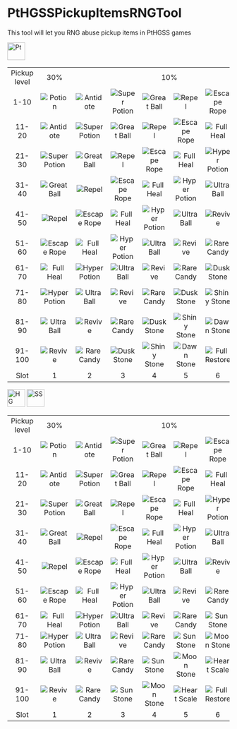 # PtHGSSPickupItemsRNGTool
This tool will let you RNG abuse pickup items in PtHGSS games

<img src="https://github.com/Real96/DPPtHoneyTreeRNGTool/assets/20956021/a5509f23-652f-4433-90f8-d97b7881802b" title="Pt" width="40">
<table>
  <tr align="center">
    <td>
      Pickup level
    </td>
    <td>
      30%
    </td>
    <td colspan="6">
      10%
    </td>
    <td colspan="2">
      4%
    </td>
    <td colspan="2">
      1%
    </td>
  </tr>
  <tr align="center">
    <td>1-10</td>
    <td><img src="https://github.com/pokeapi/sprites/blob/master/sprites/items/potion.png" title="Potion"></td>
    <td><img src="https://github.com/pokeapi/sprites/blob/master/sprites/items/antidote.png" title="Antidote"></td>
    <td><img src="https://github.com/pokeapi/sprites/blob/master/sprites/items/super-potion.png" title="Super Potion"></td>
    <td><img src="https://github.com/pokeapi/sprites/blob/master/sprites/items/great-ball.png" title="Great Ball"></td>
    <td><img src="https://github.com/pokeapi/sprites/blob/master/sprites/items/repel.png" title="Repel"></td>
    <td><img src="https://github.com/pokeapi/sprites/blob/master/sprites/items/escape-rope.png" title="Escape Rope"></td>
    <td><img src="https://github.com/pokeapi/sprites/blob/master/sprites/items/full-heal.png" title="Full Heal"></td>
    <td><img src="https://github.com/pokeapi/sprites/blob/master/sprites/items/hyper-potion.png" title="Hyper Potion"></td>
    <td><img src="https://github.com/pokeapi/sprites/blob/master/sprites/items/ultra-ball.png" title="Ultra Ball"></td>
    <td><img src="https://github.com/pokeapi/sprites/blob/master/sprites/items/nugget.png" title="Nugget"></td>
    <td><img src="https://github.com/pokeapi/sprites/blob/master/sprites/items/hyper-potion.png" title="Hyper Potion"></td>
  </tr>
  <tr align="center">
    <td>11-20</td>
    <td><img src="https://github.com/pokeapi/sprites/blob/master/sprites/items/antidote.png" title="Antidote"></td>
    <td><img src="https://github.com/pokeapi/sprites/blob/master/sprites/items/super-potion.png" title="Super Potion"></td>
    <td><img src="https://github.com/pokeapi/sprites/blob/master/sprites/items/great-ball.png" title="Great Ball"></td>
    <td><img src="https://github.com/pokeapi/sprites/blob/master/sprites/items/repel.png" title="Repel"></td>
    <td><img src="https://github.com/pokeapi/sprites/blob/master/sprites/items/escape-rope.png" title="Escape Rope"></td>
    <td><img src="https://github.com/pokeapi/sprites/blob/master/sprites/items/full-heal.png" title="Full Heal"></td>
    <td><img src="https://github.com/pokeapi/sprites/blob/master/sprites/items/hyper-potion.png" title="Hyper Potion"></td>
    <td><img src="https://github.com/pokeapi/sprites/blob/master/sprites/items/ultra-ball.png" title="Ultra Ball"></td>
    <td><img src="https://github.com/pokeapi/sprites/blob/master/sprites/items/revive.png" title="Revive"></td>
    <td><img src="https://github.com/pokeapi/sprites/blob/master/sprites/items/kings-rock.png" title="King's Rock"></td>
    <td><img src="https://github.com/pokeapi/sprites/blob/master/sprites/items/nugget.png" title="Nugget"></td>
  </tr>
  <tr align="center">
    <td>21-30</td>
    <td><img src="https://github.com/pokeapi/sprites/blob/master/sprites/items/super-potion.png" title="Super Potion"></td>
    <td><img src="https://github.com/pokeapi/sprites/blob/master/sprites/items/great-ball.png" title="Great Ball"></td>
    <td><img src="https://github.com/pokeapi/sprites/blob/master/sprites/items/repel.png" title="Repel"></td>
    <td><img src="https://github.com/pokeapi/sprites/blob/master/sprites/items/escape-rope.png" title="Escape Rope"></td>
    <td><img src="https://github.com/pokeapi/sprites/blob/master/sprites/items/full-heal.png" title="Full Heal"></td>
    <td><img src="https://github.com/pokeapi/sprites/blob/master/sprites/items/hyper-potion.png" title="Hyper Potion"></td>
    <td><img src="https://github.com/pokeapi/sprites/blob/master/sprites/items/ultra-ball.png" title="Ultra Ball"></td>
    <td><img src="https://github.com/pokeapi/sprites/blob/master/sprites/items/revive.png" title="Revive"></td>
    <td><img src="https://github.com/pokeapi/sprites/blob/master/sprites/items/rare-candy.png" title="Rare Candy"></td>
    <td><img src="https://github.com/pokeapi/sprites/blob/master/sprites/items/full-restore.png" title="Full Restore"></td>
    <td><img src="https://github.com/pokeapi/sprites/blob/master/sprites/items/kings-rock.png" title="King's Rock"></td>
  </tr>
  <tr align="center">
    <td>31-40</td>
    <td><img src="https://github.com/pokeapi/sprites/blob/master/sprites/items/great-ball.png" title="Great Ball"></td>
    <td><img src="https://github.com/pokeapi/sprites/blob/master/sprites/items/repel.png" title="Repel"></td>
    <td><img src="https://github.com/pokeapi/sprites/blob/master/sprites/items/escape-rope.png" title="Escape Rope"></td>
    <td><img src="https://github.com/pokeapi/sprites/blob/master/sprites/items/full-heal.png" title="Full Heal"></td>
    <td><img src="https://github.com/pokeapi/sprites/blob/master/sprites/items/hyper-potion.png" title="Hyper Potion"></td>
    <td><img src="https://github.com/pokeapi/sprites/blob/master/sprites/items/ultra-ball.png" title="Ultra Ball"></td>
    <td><img src="https://github.com/pokeapi/sprites/blob/master/sprites/items/revive.png" title="Revive"></td>
    <td><img src="https://github.com/pokeapi/sprites/blob/master/sprites/items/rare-candy.png" title="Rare Candy"></td>
    <td><img src="https://github.com/pokeapi/sprites/blob/master/sprites/items/dusk-stone.png" title="Dusk Stone"></td>
    <td><img src="https://github.com/pokeapi/sprites/blob/master/sprites/items/ether.png" title="Ether"></td>
    <td><img src="https://github.com/pokeapi/sprites/blob/master/sprites/items/full-restore.png" title="Full Restore"></td>
  </tr>
  <tr align="center">
    <td>41-50</td>
    <td><img src="https://github.com/pokeapi/sprites/blob/master/sprites/items/repel.png" title="Repel"></td>
    <td><img src="https://github.com/pokeapi/sprites/blob/master/sprites/items/escape-rope.png" title="Escape Rope"></td>
    <td><img src="https://github.com/pokeapi/sprites/blob/master/sprites/items/full-heal.png" title="Full Heal"></td>
    <td><img src="https://github.com/pokeapi/sprites/blob/master/sprites/items/hyper-potion.png" title="Hyper Potion"></td>
    <td><img src="https://github.com/pokeapi/sprites/blob/master/sprites/items/ultra-ball.png" title="Ultra Ball"></td>
    <td><img src="https://github.com/pokeapi/sprites/blob/master/sprites/items/revive.png" title="Revive"></td>
    <td><img src="https://github.com/pokeapi/sprites/blob/master/sprites/items/rare-candy.png" title="Rare Candy"></td>
    <td><img src="https://github.com/pokeapi/sprites/blob/master/sprites/items/dusk-stone.png" title="Dusk Stone"></td>
    <td><img src="https://github.com/pokeapi/sprites/blob/master/sprites/items/shiny-stone.png" title="Shiny Stone"></td>
    <td><img src="https://github.com/pokeapi/sprites/blob/master/sprites/items/white-herb.png" title="White Herb"></td>
    <td><img src="https://github.com/pokeapi/sprites/blob/master/sprites/items/ether.png" title="Ether"></td>
  </tr>
  <tr align="center">
    <td>51-60</td>
    <td><img src="https://github.com/pokeapi/sprites/blob/master/sprites/items/escape-rope.png" title="Escape Rope"></td>
    <td><img src="https://github.com/pokeapi/sprites/blob/master/sprites/items/full-heal.png" title="Full Heal"></td>
    <td><img src="https://github.com/pokeapi/sprites/blob/master/sprites/items/hyper-potion.png" title="Hyper Potion"></td>
    <td><img src="https://github.com/pokeapi/sprites/blob/master/sprites/items/ultra-ball.png" title="Ultra Ball"></td>
    <td><img src="https://github.com/pokeapi/sprites/blob/master/sprites/items/revive.png" title="Revive"></td>
    <td><img src="https://github.com/pokeapi/sprites/blob/master/sprites/items/rare-candy.png" title="Rare Candy"></td>
    <td><img src="https://github.com/pokeapi/sprites/blob/master/sprites/items/dusk-stone.png" title="Dusk Stone"></td>
    <td><img src="https://github.com/pokeapi/sprites/blob/master/sprites/items/shiny-stone.png" title="Shiny Stone"></td>
    <td><img src="https://github.com/pokeapi/sprites/blob/master/sprites/items/dawn-stone.png" title="Dawn Stone"></td>
    <td><img src="https://github.com/pokeapi/sprites/blob/master/sprites/items/tm-psychic.png" title="TM44 (Rest)"></td>
    <td><img src="https://github.com/pokeapi/sprites/blob/master/sprites/items/white-herb.png" title="White Herb"></td>
  </tr>
  <tr align="center">
    <td>61-70</td>
    <td><img src="https://github.com/pokeapi/sprites/blob/master/sprites/items/full-heal.png" title="Full Heal"></td>
    <td><img src="https://github.com/pokeapi/sprites/blob/master/sprites/items/hyper-potion.png" title="Hyper Potion"></td>
    <td><img src="https://github.com/pokeapi/sprites/blob/master/sprites/items/ultra-ball.png" title="Ultra Ball"></td>
    <td><img src="https://github.com/pokeapi/sprites/blob/master/sprites/items/revive.png" title="Revive"></td>
    <td><img src="https://github.com/pokeapi/sprites/blob/master/sprites/items/rare-candy.png" title="Rare Candy"></td>
    <td><img src="https://github.com/pokeapi/sprites/blob/master/sprites/items/dusk-stone.png" title="Dusk Stone"></td>
    <td><img src="https://github.com/pokeapi/sprites/blob/master/sprites/items/shiny-stone.png" title="Shiny Stone"></td>
    <td><img src="https://github.com/pokeapi/sprites/blob/master/sprites/items/dawn-stone.png" title="Dawn Stone"></td>
    <td><img src="https://github.com/pokeapi/sprites/blob/master/sprites/items/full-restore.png" title="Full Restore"></td>
    <td><img src="https://github.com/pokeapi/sprites/blob/master/sprites/items/elixir.png" title="Elixir"></td>
    <td><img src="https://github.com/pokeapi/sprites/blob/master/sprites/items/tm-psychic.png" title="TM44 (Rest)"></td>
  </tr>
  <tr align="center">
    <td>71-80</td>
    <td><img src="https://github.com/pokeapi/sprites/blob/master/sprites/items/hyper-potion.png" title="Hyper Potion"></td>
    <td><img src="https://github.com/pokeapi/sprites/blob/master/sprites/items/ultra-ball.png" title="Ultra Ball"></td>
    <td><img src="https://github.com/pokeapi/sprites/blob/master/sprites/items/revive.png" title="Revive"></td>
    <td><img src="https://github.com/pokeapi/sprites/blob/master/sprites/items/rare-candy.png" title="Rare Candy"></td>
    <td><img src="https://github.com/pokeapi/sprites/blob/master/sprites/items/dusk-stone.png" title="Dusk Stone"></td>
    <td><img src="https://github.com/pokeapi/sprites/blob/master/sprites/items/shiny-stone.png" title="Shiny Stone"></td>
    <td><img src="https://github.com/pokeapi/sprites/blob/master/sprites/items/dawn-stone.png" title="Dawn Stone"></td>
    <td><img src="https://github.com/pokeapi/sprites/blob/master/sprites/items/full-restore.png" title="Full Restore"></td>
    <td><img src="https://github.com/pokeapi/sprites/blob/master/sprites/items/max-revive.png" title="Max Revive"></td>
    <td><img src="https://github.com/pokeapi/sprites/blob/master/sprites/items/tm-fighting.png" title="TM01 (Focus Punch)"></td>
    <td><img src="https://github.com/pokeapi/sprites/blob/master/sprites/items/elixir.png" title="Elixir"></td>
  </tr>
  <tr align="center">
    <td>81-90</td>
    <td><img src="https://github.com/pokeapi/sprites/blob/master/sprites/items/ultra-ball.png" title="Ultra Ball"></td>
    <td><img src="https://github.com/pokeapi/sprites/blob/master/sprites/items/revive.png" title="Revive"></td>
    <td><img src="https://github.com/pokeapi/sprites/blob/master/sprites/items/rare-candy.png" title="Rare Candy"></td>
    <td><img src="https://github.com/pokeapi/sprites/blob/master/sprites/items/dusk-stone.png" title="Dusk Stone"></td>
    <td><img src="https://github.com/pokeapi/sprites/blob/master/sprites/items/shiny-stone.png" title="Shiny Stone"></td>
    <td><img src="https://github.com/pokeapi/sprites/blob/master/sprites/items/dawn-stone.png" title="Dawn Stone"></td>
    <td><img src="https://github.com/pokeapi/sprites/blob/master/sprites/items/full-restore.png" title="Full Restore"></td>
    <td><img src="https://github.com/pokeapi/sprites/blob/master/sprites/items/max-revive.png" title="Max Revive"></td>
    <td><img src="https://github.com/pokeapi/sprites/blob/master/sprites/items/pp-up.png" title="PP Up"></td>
    <td><img src="https://github.com/pokeapi/sprites/blob/master/sprites/items/leftovers.png" title="Leftovers"></td>
    <td><img src="https://github.com/pokeapi/sprites/blob/master/sprites/items/tm-fighting.png" title="TM01 (Focus Punch)"></td>
  </tr>
  <tr align="center">
    <td>91-100</td>
    <td><img src="https://github.com/pokeapi/sprites/blob/master/sprites/items/revive.png" title="Revive"></td>
    <td><img src="https://github.com/pokeapi/sprites/blob/master/sprites/items/rare-candy.png" title="Rare Candy"></td>
    <td><img src="https://github.com/pokeapi/sprites/blob/master/sprites/items/dusk-stone.png" title="Dusk Stone"></td>
    <td><img src="https://github.com/pokeapi/sprites/blob/master/sprites/items/shiny-stone.png" title="Shiny Stone"></td>
    <td><img src="https://github.com/pokeapi/sprites/blob/master/sprites/items/dawn-stone.png" title="Dawn Stone"></td>
    <td><img src="https://github.com/pokeapi/sprites/blob/master/sprites/items/full-restore.png" title="Full Restore"></td>
    <td><img src="https://github.com/pokeapi/sprites/blob/master/sprites/items/max-revive.png" title="Max Revive"></td>
    <td><img src="https://github.com/pokeapi/sprites/blob/master/sprites/items/pp-up.png" title="PP Up"></td>
    <td><img src="https://github.com/pokeapi/sprites/blob/master/sprites/items/max-elixir.png" title="Max Elixir"></td>
    <td><img src="https://github.com/pokeapi/sprites/blob/master/sprites/items/tm-ground.png" title="TM26 (Earthquake)"></td>
    <td><img src="https://github.com/pokeapi/sprites/blob/master/sprites/items/leftovers.png" title="Leftovers"></td>
  </tr>
  <tr align="center">
    <td>Slot</td>
    <td>1</td>
    <td>2</td>
    <td>3</td>
    <td>4</td>
    <td>5</td>
    <td>6</td>
    <td>7</td>
    <td>8</td>
    <td>9</td>
    <td>10</td>
    <td>11</td>
  </tr>
</table>

<img src="https://github.com/Real96/HGSSRockSmashItemsRNGTool/assets/20956021/73eef51d-77e2-454e-a8ee-db7f962f74fb" title="HG" width="40">
<img src="https://github.com/Real96/HGSSRockSmashItemsRNGTool/assets/20956021/5dc9d411-cc38-494e-b8d6-fdca647424d5" title="SS" width="40">
<table>
  <tr align="center">
    <td>
      Pickup level
    </td>
    <td>
      30%
    </td>
    <td colspan="6">
      10%
    </td>
    <td colspan="2">
      4%
    </td>
    <td colspan="2">
      1%
    </td>
  </tr>
  <tr align="center">
    <td>1-10</td>
    <td><img src="https://github.com/pokeapi/sprites/blob/master/sprites/items/potion.png" title="Potion"></td>
    <td><img src="https://github.com/pokeapi/sprites/blob/master/sprites/items/antidote.png" title="Antidote"></td>
    <td><img src="https://github.com/pokeapi/sprites/blob/master/sprites/items/super-potion.png" title="Super Potion"></td>
    <td><img src="https://github.com/pokeapi/sprites/blob/master/sprites/items/great-ball.png" title="Great Ball"></td>
    <td><img src="https://github.com/pokeapi/sprites/blob/master/sprites/items/repel.png" title="Repel"></td>
    <td><img src="https://github.com/pokeapi/sprites/blob/master/sprites/items/escape-rope.png" title="Escape Rope"></td>
    <td><img src="https://github.com/pokeapi/sprites/blob/master/sprites/items/full-heal.png" title="Full Heal"></td>
    <td><img src="https://github.com/pokeapi/sprites/blob/master/sprites/items/hyper-potion.png" title="Hyper Potion"></td>
    <td><img src="https://github.com/pokeapi/sprites/blob/master/sprites/items/ultra-ball.png" title="Ultra Ball"></td>
    <td><img src="https://github.com/pokeapi/sprites/blob/master/sprites/items/nugget.png" title="Nugget"></td>
    <td><img src="https://github.com/pokeapi/sprites/blob/master/sprites/items/hyper-potion.png" title="Hyper Potion"></td>
  </tr>
  <tr align="center">
    <td>11-20</td>
    <td><img src="https://github.com/pokeapi/sprites/blob/master/sprites/items/antidote.png" title="Antidote"></td>
    <td><img src="https://github.com/pokeapi/sprites/blob/master/sprites/items/super-potion.png" title="Super Potion"></td>
    <td><img src="https://github.com/pokeapi/sprites/blob/master/sprites/items/great-ball.png" title="Great Ball"></td>
    <td><img src="https://github.com/pokeapi/sprites/blob/master/sprites/items/repel.png" title="Repel"></td>
    <td><img src="https://github.com/pokeapi/sprites/blob/master/sprites/items/escape-rope.png" title="Escape Rope"></td>
    <td><img src="https://github.com/pokeapi/sprites/blob/master/sprites/items/full-heal.png" title="Full Heal"></td>
    <td><img src="https://github.com/pokeapi/sprites/blob/master/sprites/items/hyper-potion.png" title="Hyper Potion"></td>
    <td><img src="https://github.com/pokeapi/sprites/blob/master/sprites/items/ultra-ball.png" title="Ultra Ball"></td>
    <td><img src="https://github.com/pokeapi/sprites/blob/master/sprites/items/revive.png" title="Revive"></td>
    <td><img src="https://github.com/pokeapi/sprites/blob/master/sprites/items/kings-rock.png" title="King's Rock"></td>
    <td><img src="https://github.com/pokeapi/sprites/blob/master/sprites/items/nugget.png" title="Nugget"></td>
  </tr>
  <tr align="center">
    <td>21-30</td>
    <td><img src="https://github.com/pokeapi/sprites/blob/master/sprites/items/super-potion.png" title="Super Potion"></td>
    <td><img src="https://github.com/pokeapi/sprites/blob/master/sprites/items/great-ball.png" title="Great Ball"></td>
    <td><img src="https://github.com/pokeapi/sprites/blob/master/sprites/items/repel.png" title="Repel"></td>
    <td><img src="https://github.com/pokeapi/sprites/blob/master/sprites/items/escape-rope.png" title="Escape Rope"></td>
    <td><img src="https://github.com/pokeapi/sprites/blob/master/sprites/items/full-heal.png" title="Full Heal"></td>
    <td><img src="https://github.com/pokeapi/sprites/blob/master/sprites/items/hyper-potion.png" title="Hyper Potion"></td>
    <td><img src="https://github.com/pokeapi/sprites/blob/master/sprites/items/ultra-ball.png" title="Ultra Ball"></td>
    <td><img src="https://github.com/pokeapi/sprites/blob/master/sprites/items/revive.png" title="Revive"></td>
    <td><img src="https://github.com/pokeapi/sprites/blob/master/sprites/items/rare-candy.png" title="Rare Candy"></td>
    <td><img src="https://github.com/pokeapi/sprites/blob/master/sprites/items/full-restore.png" title="Full Restore"></td>
    <td><img src="https://github.com/pokeapi/sprites/blob/master/sprites/items/kings-rock.png" title="King's Rock"></td>
  </tr>
  <tr align="center">
    <td>31-40</td>
    <td><img src="https://github.com/pokeapi/sprites/blob/master/sprites/items/great-ball.png" title="Great Ball"></td>
    <td><img src="https://github.com/pokeapi/sprites/blob/master/sprites/items/repel.png" title="Repel"></td>
    <td><img src="https://github.com/pokeapi/sprites/blob/master/sprites/items/escape-rope.png" title="Escape Rope"></td>
    <td><img src="https://github.com/pokeapi/sprites/blob/master/sprites/items/full-heal.png" title="Full Heal"></td>
    <td><img src="https://github.com/pokeapi/sprites/blob/master/sprites/items/hyper-potion.png" title="Hyper Potion"></td>
    <td><img src="https://github.com/pokeapi/sprites/blob/master/sprites/items/ultra-ball.png" title="Ultra Ball"></td>
    <td><img src="https://github.com/pokeapi/sprites/blob/master/sprites/items/revive.png" title="Revive"></td>
    <td><img src="https://github.com/pokeapi/sprites/blob/master/sprites/items/rare-candy.png" title="Rare Candy"></td>
    <td><img src="https://github.com/pokeapi/sprites/blob/master/sprites/items/sun-stone.png" title="Sun Stone"></td>
    <td><img src="https://github.com/pokeapi/sprites/blob/master/sprites/items/ether.png" title="Ether"></td>
    <td><img src="https://github.com/pokeapi/sprites/blob/master/sprites/items/full-restore.png" title="Full Restore"></td>
  </tr>
  <tr align="center">
    <td>41-50</td>
    <td><img src="https://github.com/pokeapi/sprites/blob/master/sprites/items/repel.png" title="Repel"></td>
    <td><img src="https://github.com/pokeapi/sprites/blob/master/sprites/items/escape-rope.png" title="Escape Rope"></td>
    <td><img src="https://github.com/pokeapi/sprites/blob/master/sprites/items/full-heal.png" title="Full Heal"></td>
    <td><img src="https://github.com/pokeapi/sprites/blob/master/sprites/items/hyper-potion.png" title="Hyper Potion"></td>
    <td><img src="https://github.com/pokeapi/sprites/blob/master/sprites/items/ultra-ball.png" title="Ultra Ball"></td>
    <td><img src="https://github.com/pokeapi/sprites/blob/master/sprites/items/revive.png" title="Revive"></td>
    <td><img src="https://github.com/pokeapi/sprites/blob/master/sprites/items/rare-candy.png" title="Rare Candy"></td>
    <td><img src="https://github.com/pokeapi/sprites/blob/master/sprites/items/sun-stone.png" title="Sun Stone"></td>
    <td><img src="https://github.com/pokeapi/sprites/blob/master/sprites/items/moon-stone.png" title="Moon Stone"></td>
    <td><img src="https://github.com/pokeapi/sprites/blob/master/sprites/items/iron-ball.png" title="Iron Ball"></td>
    <td><img src="https://github.com/pokeapi/sprites/blob/master/sprites/items/ether.png" title="Ether"></td>
  </tr>
  <tr align="center">
    <td>51-60</td>
    <td><img src="https://github.com/pokeapi/sprites/blob/master/sprites/items/escape-rope.png" title="Escape Rope"></td>
    <td><img src="https://github.com/pokeapi/sprites/blob/master/sprites/items/full-heal.png" title="Full Heal"></td>
    <td><img src="https://github.com/pokeapi/sprites/blob/master/sprites/items/hyper-potion.png" title="Hyper Potion"></td>
    <td><img src="https://github.com/pokeapi/sprites/blob/master/sprites/items/ultra-ball.png" title="Ultra Ball"></td>
    <td><img src="https://github.com/pokeapi/sprites/blob/master/sprites/items/revive.png" title="Revive"></td>
    <td><img src="https://github.com/pokeapi/sprites/blob/master/sprites/items/rare-candy.png" title="Rare Candy"></td>
    <td><img src="https://github.com/pokeapi/sprites/blob/master/sprites/items/sun-stone.png" title="Sun Stone"></td>
    <td><img src="https://github.com/pokeapi/sprites/blob/master/sprites/items/moon-stone.png" title="Moon Stone"></td>
    <td><img src="https://github.com/pokeapi/sprites/blob/master/sprites/items/heart-scale.png" title="Heart Scale"></td>
    <td><img src="https://github.com/pokeapi/sprites/blob/master/sprites/items/tm-dark.png" title="TM56 (Fling)"></td>
    <td><img src="https://github.com/pokeapi/sprites/blob/master/sprites/items/iron-ball.png" title="Iron Ball"></td>
  </tr>
  <tr align="center">
    <td>61-70</td>
    <td><img src="https://github.com/pokeapi/sprites/blob/master/sprites/items/full-heal.png" title="Full Heal"></td>
    <td><img src="https://github.com/pokeapi/sprites/blob/master/sprites/items/hyper-potion.png" title="Hyper Potion"></td>
    <td><img src="https://github.com/pokeapi/sprites/blob/master/sprites/items/ultra-ball.png" title="Ultra Ball"></td>
    <td><img src="https://github.com/pokeapi/sprites/blob/master/sprites/items/revive.png" title="Revive"></td>
    <td><img src="https://github.com/pokeapi/sprites/blob/master/sprites/items/rare-candy.png" title="Rare Candy"></td>
    <td><img src="https://github.com/pokeapi/sprites/blob/master/sprites/items/sun-stone.png" title="Sun Stone"></td>
    <td><img src="https://github.com/pokeapi/sprites/blob/master/sprites/items/moon-stone.png" title="Moon Stone"></td>
    <td><img src="https://github.com/pokeapi/sprites/blob/master/sprites/items/heart-scale.png" title="Heart Scale"></td>
    <td><img src="https://github.com/pokeapi/sprites/blob/master/sprites/items/full-restore.png" title="Full Restore"></td>
    <td><img src="https://github.com/pokeapi/sprites/blob/master/sprites/items/elixir.png" title="Elixir"></td>
    <td><img src="https://github.com/pokeapi/sprites/blob/master/sprites/items/tm-dark.png" title="TM56 (Fling)"></td>
  </tr>
  <tr align="center">
    <td>71-80</td>
    <td><img src="https://github.com/pokeapi/sprites/blob/master/sprites/items/hyper-potion.png" title="Hyper Potion"></td>
    <td><img src="https://github.com/pokeapi/sprites/blob/master/sprites/items/ultra-ball.png" title="Ultra Ball"></td>
    <td><img src="https://github.com/pokeapi/sprites/blob/master/sprites/items/revive.png" title="Revive"></td>
    <td><img src="https://github.com/pokeapi/sprites/blob/master/sprites/items/rare-candy.png" title="Rare Candy"></td>
    <td><img src="https://github.com/pokeapi/sprites/blob/master/sprites/items/sun-stone.png" title="Sun Stone"></td>
    <td><img src="https://github.com/pokeapi/sprites/blob/master/sprites/items/moon-stone.png" title="Moon Stone"></td>
    <td><img src="https://github.com/pokeapi/sprites/blob/master/sprites/items/heart-scale.png" title="Heart Scale"></td>
    <td><img src="https://github.com/pokeapi/sprites/blob/master/sprites/items/full-restore.png" title="Full Restore"></td>
    <td><img src="https://github.com/pokeapi/sprites/blob/master/sprites/items/max-revive.png" title="Max Revive"></td>
    <td><img src="https://github.com/pokeapi/sprites/blob/master/sprites/items/tm-grass.png" title="TM86 (Grass Knot)"></td>
    <td><img src="https://github.com/pokeapi/sprites/blob/master/sprites/items/elixir.png" title="Elixir"></td>
  </tr>
  <tr align="center">
    <td>81-90</td>
    <td><img src="https://github.com/pokeapi/sprites/blob/master/sprites/items/ultra-ball.png" title="Ultra Ball"></td>
    <td><img src="https://github.com/pokeapi/sprites/blob/master/sprites/items/revive.png" title="Revive"></td>
    <td><img src="https://github.com/pokeapi/sprites/blob/master/sprites/items/rare-candy.png" title="Rare Candy"></td>
    <td><img src="https://github.com/pokeapi/sprites/blob/master/sprites/items/sun-stone.png" title="Sun Stone"></td>
    <td><img src="https://github.com/pokeapi/sprites/blob/master/sprites/items/moon-stone.png" title="Moon Stone"></td>
    <td><img src="https://github.com/pokeapi/sprites/blob/master/sprites/items/heart-scale.png" title="Heart Scale"></td>
    <td><img src="https://github.com/pokeapi/sprites/blob/master/sprites/items/full-restore.png" title="Full Restore"></td>
    <td><img src="https://github.com/pokeapi/sprites/blob/master/sprites/items/max-revive.png" title="Max Revive"></td>
    <td><img src="https://github.com/pokeapi/sprites/blob/master/sprites/items/pp-up.png" title="PP Up"></td>
    <td><img src="https://github.com/pokeapi/sprites/blob/master/sprites/items/leftovers.png" title="Leftovers"></td>
    <td><img src="https://github.com/pokeapi/sprites/blob/master/sprites/items/tm-grass.png" title="TM86 (Grass Knot)"></td>
  </tr>
  <tr align="center">
    <td>91-100</td>
    <td><img src="https://github.com/pokeapi/sprites/blob/master/sprites/items/revive.png" title="Revive"></td>
    <td><img src="https://github.com/pokeapi/sprites/blob/master/sprites/items/rare-candy.png" title="Rare Candy"></td>
    <td><img src="https://github.com/pokeapi/sprites/blob/master/sprites/items/sun-stone.png" title="Sun Stone"></td>
    <td><img src="https://github.com/pokeapi/sprites/blob/master/sprites/items/moon-stone.png" title="Moon Stone"></td>
    <td><img src="https://github.com/pokeapi/sprites/blob/master/sprites/items/heart-scale.png" title="Heart Scale"></td>
    <td><img src="https://github.com/pokeapi/sprites/blob/master/sprites/items/full-restore.png" title="Full Restore"></td>
    <td><img src="https://github.com/pokeapi/sprites/blob/master/sprites/items/max-revive.png" title="Max Revive"></td>
    <td><img src="https://github.com/pokeapi/sprites/blob/master/sprites/items/pp-up.png" title="PP Up"></td>
    <td><img src="https://github.com/pokeapi/sprites/blob/master/sprites/items/max-elixir.png" title="Max Elixir"></td>
    <td><img src="https://github.com/pokeapi/sprites/blob/master/sprites/items/tm-ground.png" title="TM26 (Earthquake)"></td>
    <td><img src="https://github.com/pokeapi/sprites/blob/master/sprites/items/leftovers.png" title="Leftovers"></td>
  </tr>
  <tr align="center">
    <td>Slot</td>
    <td>1</td>
    <td>2</td>
    <td>3</td>
    <td>4</td>
    <td>5</td>
    <td>6</td>
    <td>7</td>
    <td>8</td>
    <td>9</td>
    <td>10</td>
    <td>11</td>
  </tr>
</table>
